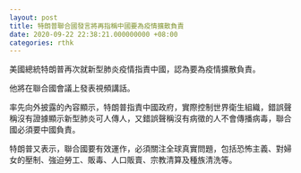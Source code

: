 ```yaml
---
layout: post
title: 特朗普聯合國發言將再指稱中國要為疫情擴散負責
date: 2020-09-22 22:38:21.000000000 +08:00
categories: rthk
---
```


美國總統特朗普再次就新型肺炎疫情指責中國，認為要為疫情擴散負責。

他將在聯合國會議上發表視頻講話。

率先向外披露的內容顯示，特朗普指責中國政府，實際控制世界衛生組織，錯誤聲稱沒有證據顯示新型肺炎可人傳人，又錯誤聲稱沒有病徵的人不會傳播病毒，聯合國必須要中國負責。

特朗普又表示，聯合國要有效運作，必須關注全球真實問題，包括恐怖主義、對婦女的壓制、強迫勞工、販毒、人口販賣、宗教清算及種族清洗等。
